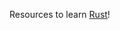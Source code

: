 Resources to learn [Rust](https://www.youtube.com/watch?v=QCeZ0CoHA58&list=PLPoSdR46FgI5MMNnMO1U5cJj_by9l5Tsj&pp=iAQB)!
